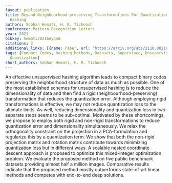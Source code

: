 ```yaml
---
layout: publication
title: Beyond Neighbourhood-preserving Transformations For Quantization-based Unsupervised
  Hashing
authors: Sobhan Hemati, H. R. Tizhoosh
conference: Pattern Recognition Letters
year: 2021
bibkey: hemati2021beyond
citations: 2
additional_links: [{name: Paper, url: 'https://arxiv.org/abs/2110.00216'}]
tags: [Compact Codes, Hashing Methods, Datasets, Supervised, Unsupervised, Evaluation,
  Quantization]
short_authors: Sobhan Hemati, H. R. Tizhoosh
---
```

An effective unsupervised hashing algorithm leads to compact binary codes
preserving the neighborhood structure of data as much as possible. One of the
most established schemes for unsupervised hashing is to reduce the
dimensionality of data and then find a rigid (neighbourhood-preserving)
transformation that reduces the quantization error. Although employing rigid
transformations is effective, we may not reduce quantization loss to the
ultimate limits. As well, reducing dimensionality and quantization loss in two
separate steps seems to be sub-optimal. Motivated by these shortcomings, we
propose to employ both rigid and non-rigid transformations to reduce
quantization error and dimensionality simultaneously. We relax the
orthogonality constraint on the projection in a PCA-formulation and regularize
this by a quantization term. We show that both the non-rigid projection matrix
and rotation matrix contribute towards minimizing quantization loss but in
different ways. A scalable nested coordinate descent approach is proposed to
optimize this mixed-integer optimization problem. We evaluate the proposed
method on five public benchmark datasets providing almost half a million
images. Comparative results indicate that the proposed method mostly
outperforms state-of-art linear methods and competes with end-to-end deep
solutions.